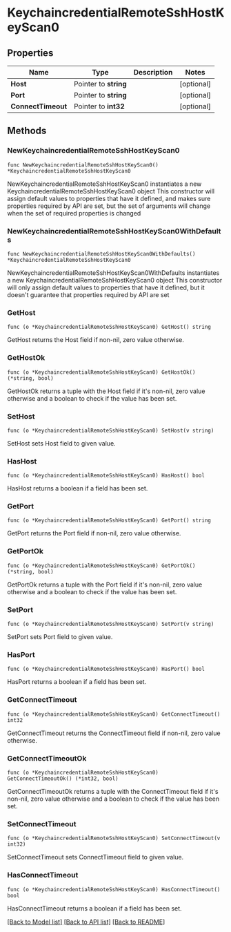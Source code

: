 # KeychaincredentialRemoteSshHostKeyScan0

## Properties

Name | Type | Description | Notes
------------ | ------------- | ------------- | -------------
**Host** | Pointer to **string** |  | [optional] 
**Port** | Pointer to **string** |  | [optional] 
**ConnectTimeout** | Pointer to **int32** |  | [optional] 

## Methods

### NewKeychaincredentialRemoteSshHostKeyScan0

`func NewKeychaincredentialRemoteSshHostKeyScan0() *KeychaincredentialRemoteSshHostKeyScan0`

NewKeychaincredentialRemoteSshHostKeyScan0 instantiates a new KeychaincredentialRemoteSshHostKeyScan0 object
This constructor will assign default values to properties that have it defined,
and makes sure properties required by API are set, but the set of arguments
will change when the set of required properties is changed

### NewKeychaincredentialRemoteSshHostKeyScan0WithDefaults

`func NewKeychaincredentialRemoteSshHostKeyScan0WithDefaults() *KeychaincredentialRemoteSshHostKeyScan0`

NewKeychaincredentialRemoteSshHostKeyScan0WithDefaults instantiates a new KeychaincredentialRemoteSshHostKeyScan0 object
This constructor will only assign default values to properties that have it defined,
but it doesn't guarantee that properties required by API are set

### GetHost

`func (o *KeychaincredentialRemoteSshHostKeyScan0) GetHost() string`

GetHost returns the Host field if non-nil, zero value otherwise.

### GetHostOk

`func (o *KeychaincredentialRemoteSshHostKeyScan0) GetHostOk() (*string, bool)`

GetHostOk returns a tuple with the Host field if it's non-nil, zero value otherwise
and a boolean to check if the value has been set.

### SetHost

`func (o *KeychaincredentialRemoteSshHostKeyScan0) SetHost(v string)`

SetHost sets Host field to given value.

### HasHost

`func (o *KeychaincredentialRemoteSshHostKeyScan0) HasHost() bool`

HasHost returns a boolean if a field has been set.

### GetPort

`func (o *KeychaincredentialRemoteSshHostKeyScan0) GetPort() string`

GetPort returns the Port field if non-nil, zero value otherwise.

### GetPortOk

`func (o *KeychaincredentialRemoteSshHostKeyScan0) GetPortOk() (*string, bool)`

GetPortOk returns a tuple with the Port field if it's non-nil, zero value otherwise
and a boolean to check if the value has been set.

### SetPort

`func (o *KeychaincredentialRemoteSshHostKeyScan0) SetPort(v string)`

SetPort sets Port field to given value.

### HasPort

`func (o *KeychaincredentialRemoteSshHostKeyScan0) HasPort() bool`

HasPort returns a boolean if a field has been set.

### GetConnectTimeout

`func (o *KeychaincredentialRemoteSshHostKeyScan0) GetConnectTimeout() int32`

GetConnectTimeout returns the ConnectTimeout field if non-nil, zero value otherwise.

### GetConnectTimeoutOk

`func (o *KeychaincredentialRemoteSshHostKeyScan0) GetConnectTimeoutOk() (*int32, bool)`

GetConnectTimeoutOk returns a tuple with the ConnectTimeout field if it's non-nil, zero value otherwise
and a boolean to check if the value has been set.

### SetConnectTimeout

`func (o *KeychaincredentialRemoteSshHostKeyScan0) SetConnectTimeout(v int32)`

SetConnectTimeout sets ConnectTimeout field to given value.

### HasConnectTimeout

`func (o *KeychaincredentialRemoteSshHostKeyScan0) HasConnectTimeout() bool`

HasConnectTimeout returns a boolean if a field has been set.


[[Back to Model list]](../README.md#documentation-for-models) [[Back to API list]](../README.md#documentation-for-api-endpoints) [[Back to README]](../README.md)


